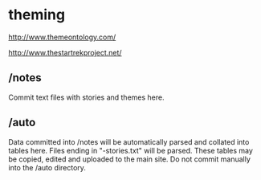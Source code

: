 # theming

http://www.themeontology.com/

http://www.thestartrekproject.net/


## /notes

Commit text files with stories and themes here.

## /auto

Data committed into /notes will be automatically parsed and collated into tables here.
Files ending in "-stories.txt" will be parsed.
These tables may be copied, edited and uploaded to the main site.
Do not commit manually into the /auto directory.




